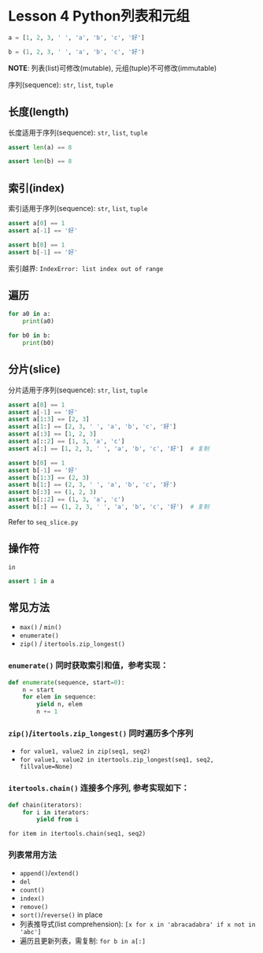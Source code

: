# Lesson 4 Python列表和元组

```python
a = [1, 2, 3, ' ', 'a', 'b', 'c', '好']

b = (1, 2, 3, ' ', 'a', 'b', 'c', '好')
```

**NOTE**: 列表(list)可修改(mutable), 元组(tuple)不可修改(immutable)

序列(sequence): `str`, `list`, `tuple`

## 长度(length)

长度适用于序列(sequence): `str`, `list`, `tuple`

```python
assert len(a) == 8

assert len(b) == 8
```

## 索引(index)

索引适用于序列(sequence): `str`, `list`, `tuple`

```python
assert a[0] == 1
assert a[-1] == '好'

assert b[0] == 1
assert b[-1] == '好'
```

索引越界: `IndexError: list index out of range`

## 遍历

```python
for a0 in a:
    print(a0)

for b0 in b:
    print(b0)
```

## 分片(slice)

分片适用于序列(sequence): `str`, `list`, `tuple`

```python
assert a[0] == 1
assert a[-1] == '好'
assert a[1:3] == [2, 3]
assert a[1:] == [2, 3, ' ', 'a', 'b', 'c', '好']
assert a[:3] == [1, 2, 3]
assert a[::2] == [1, 3, 'a', 'c']
assert a[:] == [1, 2, 3, ' ', 'a', 'b', 'c', '好']  # 复制

assert b[0] == 1
assert b[-1] == '好'
assert b[1:3] == (2, 3)
assert b[1:] == (2, 3, ' ', 'a', 'b', 'c', '好')
assert b[:3] == (1, 2, 3)
assert b[::2] == (1, 3, 'a', 'c')
assert b[:] == (1, 2, 3, ' ', 'a', 'b', 'c', '好')  # 复制
```

Refer to `seq_slice.py`

## 操作符

`in`

```python
assert 1 in a
```

## 常见方法

- `max()` / `min()`
- `enumerate()`
- `zip()` / `itertools.zip_longest()`

### `enumerate()` 同时获取索引和值，参考实现：

```python
def enumerate(sequence, start=0):
    n = start
    for elem in sequence:
        yield n, elem
        n += 1
```

### `zip()`/`itertools.zip_longest()` 同时遍历多个序列

- `for value1, value2 in zip(seq1, seq2)`
- `for value1, value2 in itertools.zip_longest(seq1, seq2, fillvalue=None)`

### `itertools.chain()` 连接多个序列, 参考实现如下：

```python
def chain(iterators):
    for i in iterators:
        yield from i
```

`for item in itertools.chain(seq1, seq2)`

### 列表常用方法

- `append()`/`extend()`
- `del`
- `count()`
- `index()`
- `remove()`
- `sort()`/`reverse()` in place
- 列表推导式(list comprehension): `[x for x in 'abracadabra' if x not in 'abc']`
- 遍历且更新列表，需复制: `for b in a[:]`
